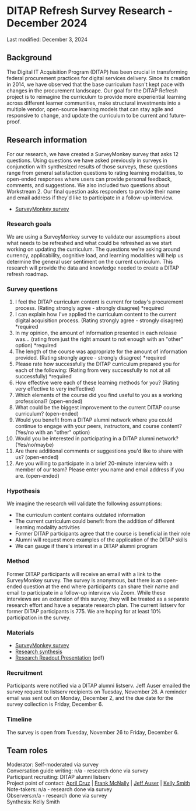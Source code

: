 # DITAP Refresh Survey Research - December 2024

Last modified: December 3, 2024


## Background 

The Digital IT Acquisition Program (DITAP) has been crucial in transforming federal procurement practices for digital services delivery. Since its creation in 2014, we have observed that the base curriculum hasn't kept pace with changes in the procurement landscape. Our goal for the DITAP Refresh project is to reimagine the curriculum to provide more experiential learning across different learner communities, make structural investments into a multiple vendor, open-source learning models that can stay agile and responsive to change, and update the curriculum to be current and future-proof. 

## Research information 

For our research, we have created a SurveyMonkey survey that asks 12 questions. Using questions we have asked previously in surveys in conjunction with synthesized results of those surveys, these questions range from general satisfaction questions to rating learning modalities, to open-ended responses where users can provide personal feedback, comments, and suggestions. We also included two questions about Workstream 2. Our final question asks responders to provide their name and email address if they'd like to participate in a follow-up interview.    

- [SurveyMonkey survey](https://www.surveymonkey.com/r/JLWL75D)

### Research goals 

We are using a SurveyMonkey survey to validate our assumptions about what needs to be refreshed and what could be refreshed as we start working on updating the curriculum. The questions we're asking  around currency, applicability, cognitive load, and learning modalities will help us determine the general user sentiment on the current curriculum. This research will provide the data and knowledge needed to create a DITAP refresh roadmap.

### Survey questions 

1. I feel the DITAP curriculum content is current for today's procurement process. (Rating strongly agree - strongly disagree) *required
2. I can explain how I've applied the curriculum content to the current digital acquisition process. (Rating strongly agree - strongly disagree) *required
3. In my opinion, the amount of information presented in each release was... (rating from just the right amount to not enough with an "other" option) *required
4. The length of the course was appropriate for the amount of information provided. (Rating strongly agree - strongly disagree) *required
5. Please rate how successfully the DITAP curriculum prepared you for each of the following: (Rating from very successfully to not at all successfully) *required
6. How effective were each of these learning methods for you? (Rating very effective to very ineffective)
7. Which elements of the course did you find useful to you as a working professional? (open-ended)
8. What could be the biggest improvement to the current DITAP course curriculum? (open-ended)
9. Would you benefit from a DITAP alumni network where you could continue to engage with your peers, instructors, and course content? (Yes/no with an "other" option)
10. Would you be interested in participating in a DITAP alumni network? (Yes/no/maybe)
11. Are there additional comments or suggestions you'd like to share with us? (open-ended)
12. Are you willing to participate in a brief 20-minute interview with a member of our team? Please enter you name and email address if you are. (open-ended)

### Hypothesis 

We imagine the research will validate the following assumptions:

- The curriculum content contains outdated information
- The current curriculum could benefit from the addition of different learning modality activities
- Former DITAP participants agree that the course is beneficial in their role
- Alumni will request more examples of the application of the DITAP skills
- We can gauge if there's interest in a DITAP alumni program

### Method

Former DITAP participants will receive an email with a link to the SurveyMonkey survey. The survey is anonymous, but there is an open-ended question at the end where participants can share their name and email to participate in a follow-up interview via Zoom. While these interviews are an extension of this survey, they will be treated as a separate research effort and have a separate research plan. The current listserv for former DITAP participants is 775. We are hoping for at least 10% participation in the survey. 

### Materials

- [SurveyMonkey survey](https://www.surveymonkey.com/r/JLWL75D)
- [Research synthesis](https://app.mural.co/t/civicactions3117/m/civicactions3117/1731592648508/ec680f09277b6f316275982e1e930323eb1cc7ab?sender=u4f51c3ab811a3cc570d34701)
- [Research Readout Presentation](https://github.com/kellysmith1008/ditap-curriculum-update/blob/main/1_About/IC_Research-Artifacts/1C.1_Reports/December%202024%20Survey%20Readout.pptx.pdf) (pdf)
  
### Recruitment 

Participants were notified via a DITAP alumni listserv. Jeff Auser emailed the survey request to listserv recipients on Tuesday, November 26. A reminder email was sent out on Monday, December 2, and the due date for the survey collection is Friday, December 6.

### Timeline 

The survey is open from Tuesday, November 26 to Friday, December 6.

## Team roles

Moderator: Self-moderated via survey </br>
Conversation guide writing: n/a - research done via survey </br>
Participant recruiting: DITAP alumni listserv </br>
Project point of contact: [April Cruz](mailto:april.cruz@civicactions.com) | [Frank McNally](mailto:Frank.H.McNally@omb.eop.gov) | [Jeff Auser](mailto:Jeffrey.M.Auser@omb.eop.gov) | [Kelly Smith](mailto:kelly.smith@civicactions.com)</br>
Note-takers: n/a - research done via survey </br> 
Observers:n/a - research done via survey </br> 
Synthesis: Kelly Smith </br>
